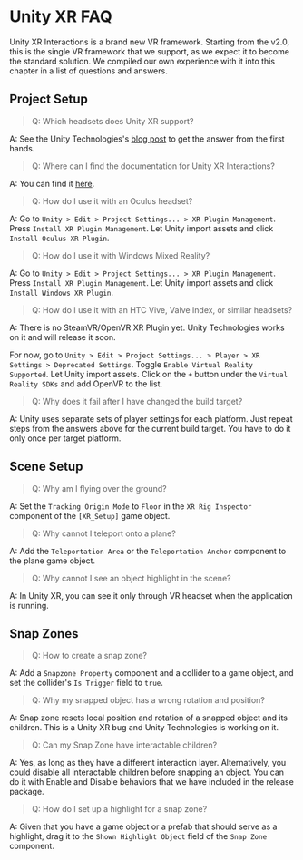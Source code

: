 # Unity XR FAQ

Unity XR Interactions is a brand new VR framework. Starting from the v2.0, this is the single VR framework that we support, as we expect it to become the standard solution. We compiled our own experience with it into this chapter in a list of questions and answers.

## Project Setup

> Q: Which headsets does Unity XR support?

A: See the Unity Technologies's [blog post](https://blogs.unity3d.com/2020/01/24/unity-xr-platform-updates/) to get the answer from the first hands.

> Q: Where can I find the documentation for Unity XR Interactions?

A: You can find it [here](https://docs.unity3d.com/Packages/com.unity.xr.interaction.toolkit@0.9/manual/index.html).

> Q: How do I use it with an Oculus headset?

A: Go to `Unity > Edit > Project Settings... > XR Plugin Management`. Press `Install XR Plugin Management`. Let Unity import assets and click `Install Oculus XR Plugin`.

> Q: How do I use it with Windows Mixed Reality?

A: Go to `Unity > Edit > Project Settings... > XR Plugin Management`. Press `Install XR Plugin Management`. Let Unity import assets and click `Install Windows XR Plugin`.

> Q: How do I use it with an HTC Vive, Valve Index, or similar headsets?

A: There is no SteamVR/OpenVR XR Plugin yet. Unity Technologies works on it and will release it soon. 

For now, go to `Unity > Edit > Project Settings... > Player > XR Settings > Deprecated Settings`. Toggle `Enable Virtual Reality Supported`. Let Unity import assets. Click on the `+` button under the `Virtual Reality SDKs` and add OpenVR to the list.

> Q: Why does it fail after I have changed the build target?

A: Unity uses separate sets of player settings for each platform. Just repeat steps from the answers above for the current build target. You have to do it only once per target platform.

## Scene Setup

> Q: Why am I flying over the ground?

A: Set the `Tracking Origin Mode` to `Floor` in the `XR Rig Inspector` component of the `[XR_Setup]` game object.

> Q: Why cannot I teleport onto a plane?

A: Add the `Teleportation Area` or the `Teleportation Anchor` component to the plane game object.

> Q: Why cannot I see an object highlight in the scene?

A: In Unity XR, you can see it only through VR headset when the application is running.

## Snap Zones

> Q: How to create a snap zone?

A: Add a `Snapzone Property` component and a collider to a game object, and set the collider's `Is Trigger` field to `true`.

> Q: Why my snapped object has a wrong rotation and position?

A: Snap zone resets local position and rotation of a snapped object and its children. This is a Unity XR bug and Unity Technologies is working on it.

> Q: Can my Snap Zone have interactable children?

A: Yes, as long as they have a different interaction layer. Alternatively, you could disable all interactable children before snapping an object. You can do it with Enable and Disable behaviors that we have included in the release package.

> Q: How do I set up a highlight for a snap zone?

A: Given that you have a game object or a prefab that should serve as a highlight, drag it to the `Shown Highlight Object` field of the `Snap Zone` component.